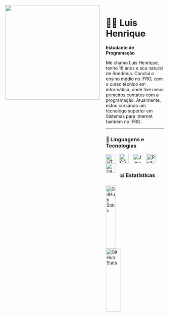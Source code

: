 <div style="display: flex; align-items: flex-start; gap: 20px;">
<div>
    <img src="https://github.com/user-attachments/assets/27c5853a-0ccb-4c7a-9a8b-caf136962083" height="300px"/>
</div>
<div>
  <h1>👨‍💻 Luis Henrique</h1>

  <strong>Estudante de Programação</strong>

  Me chamo Luis Henrique, tenho 18 anos e sou natural de Rondônia. Concluí o ensino médio no IFRO, com o curso técnico em informática, onde tive meus primeiros contatos com a programação. Atualmente, estou cursando um técnologo superior em Sistemas para Internet também no IFRO.

  ---

  <h3>🤖 Linguagens e Tecnologias</h3>

  <img 
     align="left" 
     alt="HTML"
     title="HTML" 
     width="30px" 
     style="padding-right: 10px;" 
     src="https://cdn.jsdelivr.net/gh/devicons/devicon@latest/icons/html5/html5-original.svg" 
  />
  <img 
     align="left" 
     alt="CSS" 
     title="CSS"
     width="30px" 
     style="padding-right: 10px;" 
     src="https://cdn.jsdelivr.net/gh/devicons/devicon@latest/icons/css3/css3-original.svg" 
  />
  <img 
     align="left" 
     alt="JavaScript" 
     title="JavaScript"
     width="30px" 
     style="padding-right: 10px;" 
     src="https://cdn.jsdelivr.net/gh/devicons/devicon@latest/icons/javascript/javascript-original.svg" 
 />
 <img 
     align="left" 
     alt="Python" 
     title="Python"
     width="30px" 
     style="padding-right: 10px;" 
     src="https://cdn.jsdelivr.net/gh/devicons/devicon@latest/icons/python/python-original.svg" 
 />
 <img 
     align="left" 
     alt="Git" 
     title="Git"
     width="30px" 
     style="padding-right: 10px;" 
     src="https://cdn.jsdelivr.net/gh/devicons/devicon@latest/icons/git/git-original.svg" 
 />

 <br/>
 <br/>

 <h3>📊 Estatísticas</h3>

 <p>
   <img 
     align="left" 
     alt="GitHub Stats"
     width="42%"
     height="200" 
     style="padding-right: 10px;" 
     src="https://github-readme-stats.vercel.app/api?username=LuisHenrique1981&show_icons=true&theme=tokyonight&include_all_commits=true&locale=pt-br" 
  />

  <img 
     align="left" 
     alt="GitHub Stats" 
     height="200"
     width="50%"
     src="https://github-readme-stats.vercel.app/api/top-langs/?username=LuisHenrique1981&theme=tokyonight&layout=compact&custom_title=Tecnologias&langs_count=9" 
  />

 </p>
</div>
</div>
